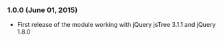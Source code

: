 ### 1.0.0 (June 01, 2015)

* First release of the module working with jQuery jsTree 3.1.1 and jQuery 1.8.0

